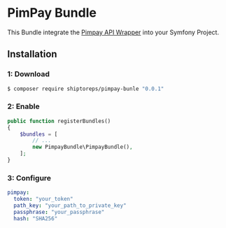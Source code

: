 PimPay Bundle
=============

This Bundle integrate the [Pimpay API Wrapper](http://platform.api.pimpay.ru/v2_6/docs/methods) into your Symfony Project.


Installation
------------

### 1: Download

```bash
$ composer require shiptoreps/pimpay-bunle "0.0.1"
```

### 2: Enable

```php
public function registerBundles()
{
    $bundles = [
        // ...
        new PimpayBundle\PimpayBundle(),
    ];
}
```

### 3: Configure

```yaml
pimpay:
  token: "your_token"
  path_key: "your_path_to_private_key"
  passphrase: "your_passphrase"
  hash: "SHA256"
```

